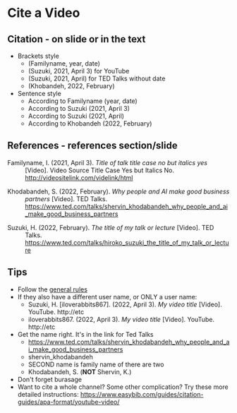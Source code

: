 # Cite a Video

## Citation - on slide or in the text 
* Brackets style
    * (Familyname, year, date)
    * (Suzuki, 2021, April 3) for YouTube
    * (Suzuki, 2021, April) for TED Talks without date
    * (Khobandeh, 2022, February)
* Sentence style
    * According to Familyname (year, date)
    * According to Suzuki (2021, April 3)  
    * According to Suzuki (2021, April)  
    * According to Khobandeh (2022, February)

## References - references section/slide
<div style="text-indent: -40px; padding-left: 40px;">

Familyname, I. (2021, April 3). *Title of talk title case no but italics yes* [Video]. Video Source Title Case Yes but Italics No. http://videositelink.com/videlink/html 

Khodabandeh, S. (2022, February). *Why people and AI make good business partners* [Video]. TED Talks. https://www.ted.com/talks/shervin_khodabandeh_why_people_and_ai_make_good_business_partners

Suzuki, H. (2022, February). *The title of my talk or lecture* [Video]. TED Talks. https://www.ted.com/talks/hiroko_suzuki_the_title_of_my_talk_or_lecture



</div>

## Tips
* Follow the [general rules](Invention-GeneralRules)
* If they also have a different user name, or ONLY a user name:
    * Suzuki, H. [iloverabbits867]. (2022, April 3). *My video title* [Video]. YouTube. http://etc 
    * iloverabbits867. (2022, April 3). *My video title* [Video]. YouTube. http://etc
* Get the name right. It's in the link for Ted Talks
    * https://www.ted.com/talks/shervin_khodabandeh_why_people_and_ai_make_good_business_partners
    * shervin_khodabandeh
    * SECOND name is family name of there are two
    * Khodabandeh, S. (**NOT** Shervin, K.)
* Don't forget burasage
* Want to cite a whole channel? Some other complication? Try these more detailed instructions: https://www.easybib.com/guides/citation-guides/apa-format/youtube-video/
